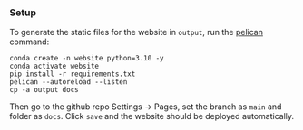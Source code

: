 ### Setup

To generate the static files for the website in `output`, run the [pelican](https://getpelican.com) command:

```
conda create -n website python=3.10 -y
conda activate website
pip install -r requirements.txt
pelican --autoreload --listen
cp -a output docs
```

Then go to the github repo Settings -> Pages, set the branch as `main` and folder as `docs`.
Click `save` and the website should be deployed automatically.